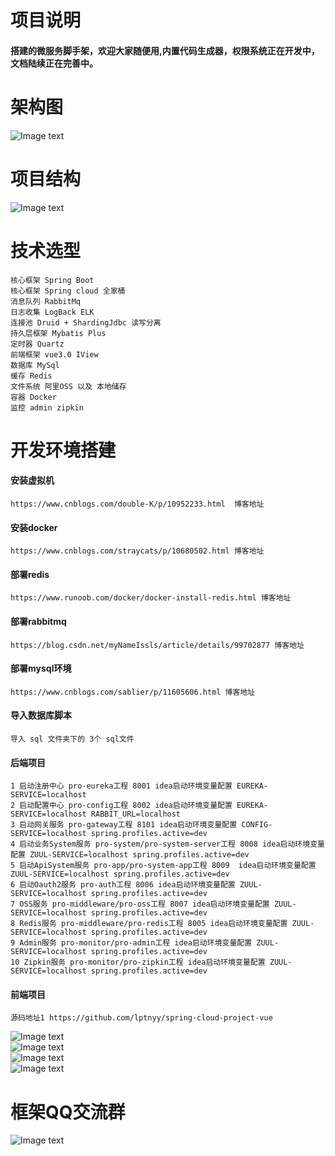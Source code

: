 # 项目说明
#### 搭建的微服务脚手架，欢迎大家随便用,内置代码生成器，权限系统正在开发中，文档陆续正在完善中。
# 架构图  
![Image text](image/Framework.jpg)  
# 项目结构  
![Image text](image/files.png)  
# 技术选型  
    核心框架 Spring Boot  
    核心框架 Spring cloud 全家桶  
    消息队列 RabbitMq  
    日志收集 LogBack ELK
    连接池 Druid + ShardingJdbc 读写分离  
    持久层框架 Mybatis Plus
    定时器 Quartz
    前端框架 vue3.0 IView  
    数据库 MySql
    缓存 Redis
    文件系统 阿里OSS 以及 本地储存 
    容器 Docker  
    监控 admin zipkin  
# 开发环境搭建
#### 安装虚拟机
    https://www.cnblogs.com/double-K/p/10952233.html  博客地址  
#### 安装docker
    https://www.cnblogs.com/straycats/p/10680502.html 博客地址  
#### 部署redis
    https://www.runoob.com/docker/docker-install-redis.html 博客地址 
#### 部署rabbitmq
    https://blog.csdn.net/myNameIssls/article/details/99702877 博客地址 
#### 部署mysql环境 
    https://www.cnblogs.com/sablier/p/11605606.html 博客地址 
#### 导入数据库脚本
    导入 sql 文件夹下的 3个 sql文件
#### 后端项目
    1 启动注册中心 pro-eureka工程 8001 idea启动环境变量配置 EUREKA-SERVICE=localhost
    2 启动配置中心 pro-config工程 8002 idea启动环境变量配置 EUREKA-SERVICE=localhost RABBIT_URL=localhost
    3 启动网关服务 pro-gateway工程 8101 idea启动环境变量配置 CONFIG-SERVICE=localhost spring.profiles.active=dev
    4 启动业务System服务 pro-system/pro-system-server工程 8008 idea启动环境变量配置 ZUUL-SERVICE=localhost spring.profiles.active=dev
    5 启动ApiSystem服务 pro-app/pro-system-app工程 8009  idea启动环境变量配置 ZUUL-SERVICE=localhost spring.profiles.active=dev
    6 启动Oauth2服务 pro-auth工程 8006 idea启动环境变量配置 ZUUL-SERVICE=localhost spring.profiles.active=dev
    7 OSS服务 pro-middleware/pro-oss工程 8007 idea启动环境变量配置 ZUUL-SERVICE=localhost spring.profiles.active=dev
    8 Redis服务 pro-middleware/pro-redis工程 8005 idea启动环境变量配置 ZUUL-SERVICE=localhost spring.profiles.active=dev
    9 Admin服务 pro-monitor/pro-admin工程 idea启动环境变量配置 ZUUL-SERVICE=localhost spring.profiles.active=dev
    10 Zipkin服务 pro-monitor/pro-zipkin工程 idea启动环境变量配置 ZUUL-SERVICE=localhost spring.profiles.active=dev
#### 前端项目
    源码地址1 https://github.com/lptnyy/spring-cloud-project-vue 
![Image text](image/1.png)   
![Image text](image/2.png)   
![Image text](image/3.png)   
![Image text](image/4.png)   
# 框架QQ交流群  
![Image text](image/qq.png)  
